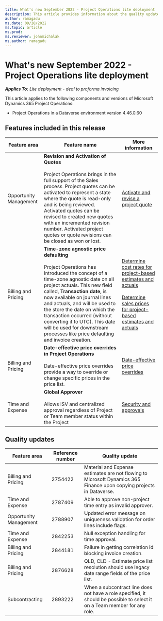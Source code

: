 ```yaml
---
title: What's new September 2022 - Project Operations lite deployment
description: This article provides information about the quality updates that are available in the September 2022 release of Microsoft Dynamics 365 Project Operations lite deployment.
author: ramagadu
ms.date: 09/28/2022
ms.topic: article
ms.prod:
ms.reviewer: johnmichalak 
ms.author: ramagadu
---
```


# What's new September 2022 - Project Operations lite deployment

_**Applies To:** Lite deployment - deal to proforma invoicing_

This article applies to the following components and versions of Microsoft Dynamics 365 Project Operations:

- Project Operations in a Dataverse environment version 4.46.0.60
  
## Features included in this release

|Feature area|Feature name|More information|
| --- | --- | --- |
|Opportunity Management|**Revision and Activation of Quotes** </br> </br>  Project Operations brings in the full support of the Sales process. Project quotes can be activated to represent a state where the quote is read-only and is being reviewed. Activated quotes can be revised to created new quotes with an incremented revision number. Activated project quotes or quote revisions can be closed as won or lost.|[Activate and revise a project quote](/dynamics365/project-operations/sales/activation-and-revision)|
|Billing and Pricing|**Time-zone agnostic price defaulting** </br> </br> Project Operations has introduced the concept of a time-zone agnostic date on all project actuals. This new field called, **Transaction date**, is now available on journal lines and actuals, and will be used to the store the date on which the transaction occurred (without converting it to UTC). This date will be used for downstream processes like price defaulting and invoice creation. |[Determine cost rates for project-based estimates and actuals](/dynamics365/project-operations/pro/pricing-costing/cost-price-resolution-sales) </br> </br> [Determine sales prices for project-based estimates and actuals](/dynamics365/project-operations/pro/pricing-costing/sales-price-resolution-sales)|
|Billing and Pricing|**Date-effective price overrides in Project Operations** </br> </br> Date-effective price overrides provide a way to override or change specific prices in the price list.|[Date-effective price overrides](/dynamics365/project-operations/pricing-costing/dateffective_price_overrides)|
|Time and Expense|**Global Approver** </br> </br> Allows ISV and centralized approval regardless of Project or Team member status within the Project|[Security and approvals](/dynamics365/project-operations/approvals/approvals-security)|

## Quality updates

| Feature area | Reference number | Quality update |
| --- | --- | --- |
|Billing and Pricing|2754422|Material and Expense estimates are not flowing to  Microsoft Dynamics 365 Finance upon copying projects in Dataverse.|
|Time and Expense|2787409|Able to approve non-project time entry as invalid approver.|
|Opportunity Management|2788907|Updated error message on uniqueness validation for order lines include flags.|
|Time and Expense|2842253|Null exception handling for time approval.|
|Billing and Pricing|2844181|Failure in getting correlation id blocking invoice creation.|
|Billing and Pricing|2876628|QLD, CLD - Estimate price list resolution should use legacy date range fields of the price list.|
|Subcontracting|2893222|When a subcontract line does not have a role specified, it should be possible to select it on a Team member for any role.|
